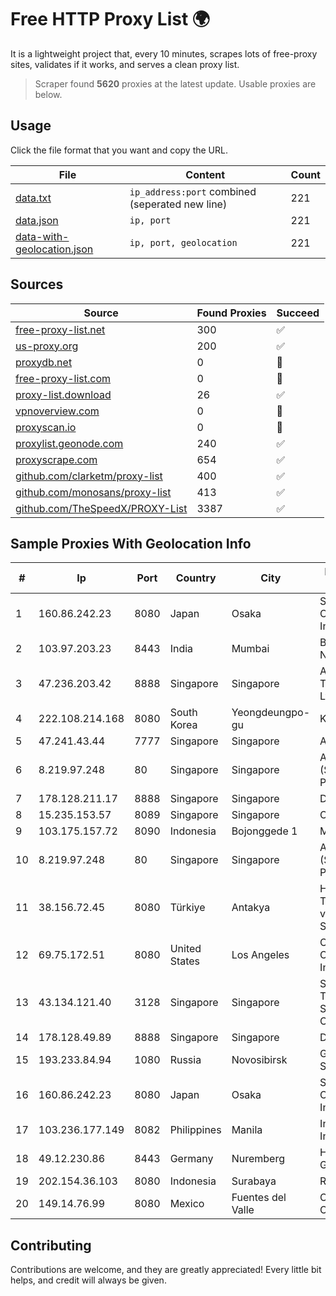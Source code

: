 
# Free HTTP Proxy List 🌍

It is a lightweight project that, every 10 minutes, scrapes lots of free-proxy sites, validates if it works, and serves a clean proxy list.


> Scraper found **5620** proxies at the latest update. Usable proxies are below.

## Usage

Click the file format that you want and copy the URL.


|File|Content|Count|
|----|-------|-----|
|[data.txt](https://raw.githubusercontent.com/themiralay/Proxy-List-World/master/data.txt)|`ip_address:port` combined (seperated new line)|221|
|[data.json](https://raw.githubusercontent.com/themiralay/Proxy-List-World/master/data.json)|`ip, port`|221|
|[data-with-geolocation.json](https://raw.githubusercontent.com/themiralay/Proxy-List-World/master/data-with-geolocation.json)|`ip, port, geolocation`|221|

## Sources

|Source|Found Proxies|Succeed|
|------|-------------|-------|
|[free-proxy-list.net](https://free-proxy-list.net)|300|✅|
|[us-proxy.org](https://www.us-proxy.org)|200|✅|
|[proxydb.net](http://proxydb.net)|0|🚫|
|[free-proxy-list.com](https://free-proxy-list.com/?page=&port=&type%5B%5D=http&type%5B%5D=https&up_time=0&search=Search)|0|🚫|
|[proxy-list.download](https://www.proxy-list.download/HTTP)|26|✅|
|[vpnoverview.com](https://vpnoverview.com/privacy/anonymous-browsing/free-proxy-servers)|0|🚫|
|[proxyscan.io](https://www.proxyscan.io)|0|🚫|
|[proxylist.geonode.com](https://proxylist.geonode.com/api/proxy-list?limit=300&page=1&sort_by=lastChecked&sort_type=desc&protocols=http,https)|240|✅|
|[proxyscrape.com](https://api.proxyscrape.com/v2/?request=displayproxies&protocol=http&timeout=10000&country=all&ssl=all&anonymity=all)|654|✅|
|[github.com/clarketm/proxy-list](https://raw.githubusercontent.com/clarketm/proxy-list/master/proxy-list-raw.txt)|400|✅|
|[github.com/monosans/proxy-list](https://raw.githubusercontent.com/monosans/proxy-list/main/proxies/http.txt)|413|✅|
|[github.com/TheSpeedX/PROXY-List](https://raw.githubusercontent.com/TheSpeedX/PROXY-List/master/http.txt)|3387|✅|


## Sample Proxies With Geolocation Info

|#|Ip|Port|Country|City|Internet Service Provider|
|-|--|----|-------|----|-------------------------|
|1|160.86.242.23|8080|Japan|Osaka|Sony Network Communications Inc|
|2|103.97.203.23|8443|India|Mumbai|BrainStorm Network, Inc|
|3|47.236.203.42|8888|Singapore|Singapore|Alibaba (US) Technology Co., Ltd.|
|4|222.108.214.168|8080|South Korea|Yeongdeungpo-gu|Korea Telecom|
|5|47.241.43.44|7777|Singapore|Singapore|Alibaba Cloud LLC|
|6|8.219.97.248|80|Singapore|Singapore|Alibaba Cloud (Singapore) Private Limited|
|7|178.128.211.17|8888|Singapore|Singapore|DigitalOcean, LLC|
|8|15.235.153.57|8089|Singapore|Singapore|OVH Hosting|
|9|103.175.157.72|8090|Indonesia|Bojonggede 1|MYARSYILA|
|10|8.219.97.248|80|Singapore|Singapore|Alibaba Cloud (Singapore) Private Limited|
|11|38.156.72.45|8080|Türkiye|Antakya|High Speed Telekomunikasyon ve Hab. Hiz. Ltd. Sti.|
|12|69.75.172.51|8080|United States|Los Angeles|Charter Communications Inc|
|13|43.134.121.40|3128|Singapore|Singapore|Shenzhen Tencent Computer Systems Company Limited|
|14|178.128.49.89|8888|Singapore|Singapore|DigitalOcean, LLC|
|15|193.233.84.94|1080|Russia|Novosibirsk|Global Internet Solutions LLC|
|16|160.86.242.23|8080|Japan|Osaka|Sony Network Communications Inc|
|17|103.236.177.149|8082|Philippines|Manila|Infinivan Incorporated|
|18|49.12.230.86|8443|Germany|Nuremberg|Hetzner Online GmbH|
|19|202.154.36.103|8080|Indonesia|Surabaya|RADNET-BDG|
|20|149.14.76.99|8080|Mexico|Fuentes del Valle|Cogent Communications|



## Contributing

Contributions are welcome, and they are greatly appreciated! Every
little bit helps, and credit will always be given.

